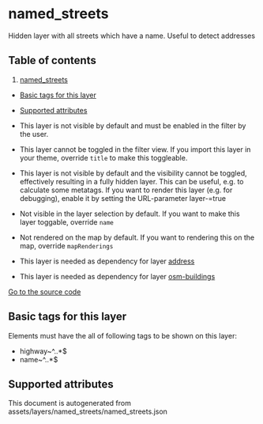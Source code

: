 

 named_streets 
===============





Hidden layer with all streets which have a name. Useful to detect addresses




## Table of contents

1. [named_streets](#named_streets)
  - [Basic tags for this layer](#basic-tags-for-this-layer)
  - [Supported attributes](#supported-attributes)





  - This layer is not visible by default and must be enabled in the filter by the user. 
  - This layer cannot be toggled in the filter view. If you import this layer in your theme, override `title` to make this toggleable.
  - This layer is not visible by default and the visibility cannot be toggled, effectively resulting in a fully hidden layer. This can be useful, e.g. to calculate some metatags. If you want to render this layer (e.g. for debugging), enable it by setting the URL-parameter layer-<id>=true
  - Not visible in the layer selection by default. If you want to make this layer toggable, override `name`
  - Not rendered on the map by default. If you want to rendering this on the map, override `mapRenderings`
  - This layer is needed as dependency for layer [address](#address)
  - This layer is needed as dependency for layer [osm-buildings](#osm-buildings)


[Go to the source code](../assets/layers/named_streets/named_streets.json)



 Basic tags for this layer 
---------------------------



Elements must have the all of following tags to be shown on this layer:



  - highway~^..*$
  - name~^..*$




 Supported attributes 
----------------------

 

This document is autogenerated from assets/layers/named_streets/named_streets.json